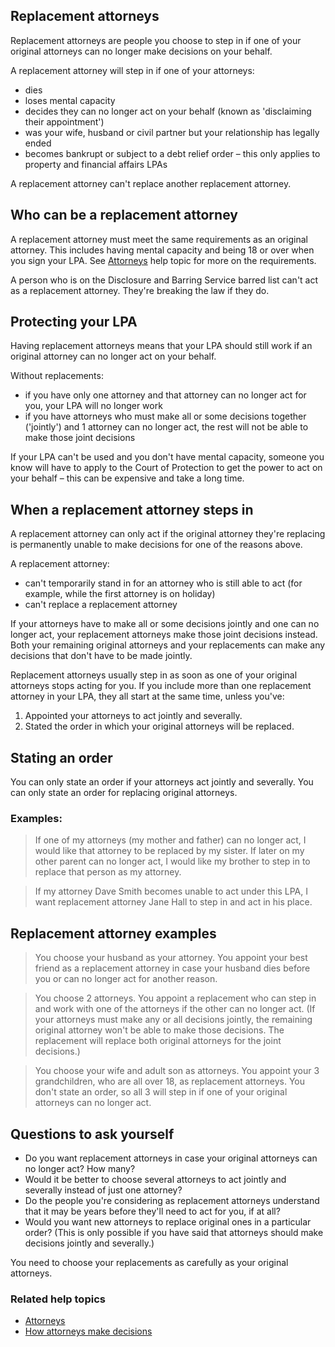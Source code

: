 ## Replacement attorneys

Replacement attorneys are people you choose to step in if one of your original attorneys can no longer make decisions on your behalf.

A replacement attorney will step in if one of your attorneys:

* dies
* loses mental capacity
* decides they can no longer act on your behalf (known as 'disclaiming their appointment')
* was your wife, husband or civil partner but your relationship has legally ended
* becomes bankrupt or subject to a debt relief order – this only applies to property and financial affairs LPAs

A replacement attorney can't replace another replacement attorney. 

## Who can be a replacement attorney

A replacement attorney must meet the same requirements as an original attorney. This includes having mental capacity and being 18 or over when you sign your LPA. See [Attorneys](/help/#topic-attorneys) help topic for more on the requirements.

A person who is on the Disclosure and Barring Service barred list can't act as a replacement attorney. They're breaking the law if they do.

## Protecting your LPA

Having replacement attorneys means that your LPA should still work if an original attorney can no longer act on your behalf.

Without replacements:

* if you have only one attorney and that attorney can no longer act for you, your LPA will no longer work
* if you have attorneys who must make all or some decisions together ('jointly') and 1 attorney can no longer act, the rest will not be able to make those joint decisions

If your LPA can't be used and you don't have mental capacity, someone you know will have to apply to the Court of Protection to get the power to act on your behalf – this can be expensive and take a long time.

## When a replacement attorney steps in

A replacement attorney can only act if the original attorney they're replacing is permanently unable to make decisions for one of the reasons above.

A replacement attorney:

* can't temporarily stand in for an attorney who is still able to act (for example, while the first attorney is on holiday)
* can't replace a replacement attorney

If your attorneys have to make all or some decisions jointly and one can no longer act, your replacement attorneys make those joint decisions instead. Both your remaining original attorneys and your replacements can make any decisions that don't have to be made jointly.

Replacement attorneys usually step in as soon as one of your original attorneys stops acting for you. If you include more than one replacement attorney in your LPA, they all start at the same time, unless you've:

1. Appointed your attorneys to act jointly and severally.
2. Stated the order in which your original attorneys will be replaced.

## Stating an order

You can only state an order if your attorneys act jointly and severally. You can only state an order for replacing original attorneys.

### Examples:

> If one of my attorneys (my mother and father) can no longer act, I would like that attorney to be replaced by my sister. If later on my other parent can no longer act, I would like my brother to step in to replace that person as my attorney.

> If my attorney Dave Smith becomes unable to act under this LPA, I want replacement attorney Jane Hall to step in and act in his place.


## Replacement attorney examples

> You choose your husband as your attorney. You appoint your best friend as a replacement attorney in case your husband dies before you or can no longer act for another reason.

> You choose 2 attorneys. You appoint a replacement who can step in and work with one of the attorneys if the other can no longer act. (If your attorneys must make any or all decisions jointly, the remaining original attorney won't be able to make those decisions. The replacement will replace both original attorneys for the joint decisions.)

> You choose your wife and adult son as attorneys. You appoint your 3 grandchildren, who are all over 18, as replacement attorneys. You don't state an order, so all 3 will step in if one of your original attorneys can no longer act.


## Questions to ask yourself

* Do you want replacement attorneys in case your original attorneys can no longer act? How many?
* Would it be better to choose several attorneys to act jointly and severally instead of just one attorney?
* Do the people you're considering as replacement attorneys understand that it may be years before they'll need to act for you, if at all?
* Would you want new attorneys to replace original ones in a particular order? (This is only possible if you have said that attorneys should make decisions jointly and severally.)

You need to choose your replacements as carefully as your original attorneys.

### Related help topics
* [Attorneys](/help/#topic-attorneys)
* [How attorneys make decisions](/help/#topic-how-attorneys-make-decisions)
